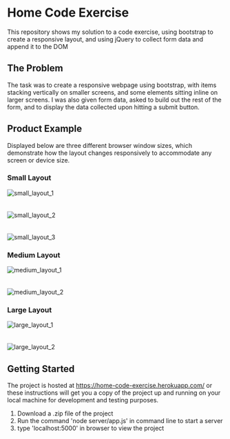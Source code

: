 # Home Code Exercise

This repository shows my solution to a code exercise, using bootstrap to create a responsive layout, and using jQuery to collect form data and append it to the DOM

## The Problem
The task was to create a responsive webpage using bootstrap, with items stacking vertically on smaller screens, and some elements sitting inline on larger screens. I was also given form data, asked to build out the rest of the form, and to display the data collected upon hitting a submit button.

## Product Example

Displayed below are three different browser window sizes, which demonstrate how the layout changes responsively to accommodate any screen or device size.

### Small Layout

![small_layout_1](small_layout_1.png)
<br /> <br /> <br />
![small_layout_2](small_layout_2.png)
<br /> <br /> <br />
![small_layout_3](small_layout_3.png)

### Medium Layout

![medium_layout_1](medium_layout_1.png)
<br /> <br /> <br />
![medium_layout_2](medium_layout_2.png)

### Large Layout

![large_layout_1](large_layout_1.png)
<br /> <br /> <br />
![large_layout_2](large_layout_2.png)
 
## Getting Started 

The project is hosted at https://home-code-exercise.herokuapp.com/ or these instructions will get you a copy of the project up and running on your local machine for development and testing purposes.
1. Download a .zip file of the project
2. Run the command 'node server/app.js' in command line to start a server
3. type 'localhost:5000' in browser to view the project
